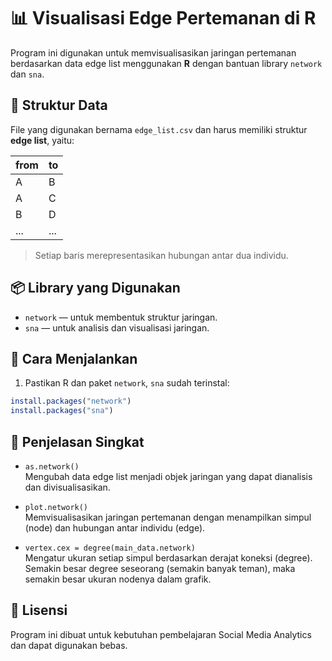 # 📊 Visualisasi Edge Pertemanan di R

Program ini digunakan untuk memvisualisasikan jaringan pertemanan berdasarkan data edge list menggunakan **R** dengan bantuan library `network` dan `sna`.

## 📁 Struktur Data

File yang digunakan bernama `edge_list.csv` dan harus memiliki struktur **edge list**, yaitu:

| from | to   |
|------|------|
| A    | B    |
| A    | C    |
| B    | D    |
| ...  | ...  |

> Setiap baris merepresentasikan hubungan antar dua individu.

## 📦 Library yang Digunakan

- `network` — untuk membentuk struktur jaringan.
- `sna` — untuk analisis dan visualisasi jaringan.

## 🚀 Cara Menjalankan

1. Pastikan R dan paket `network`, `sna` sudah terinstal:

```r
install.packages("network")
install.packages("sna")
```

## 🧠 Penjelasan Singkat

- `as.network()`  
  Mengubah data edge list menjadi objek jaringan yang dapat dianalisis dan divisualisasikan.

- `plot.network()`  
  Memvisualisasikan jaringan pertemanan dengan menampilkan simpul (node) dan hubungan antar individu (edge).

- `vertex.cex = degree(main_data.network)`  
  Mengatur ukuran setiap simpul berdasarkan derajat koneksi (degree).  
  Semakin besar degree seseorang (semakin banyak teman), maka semakin besar ukuran nodenya dalam grafik.

## 📝 Lisensi
Program ini dibuat untuk kebutuhan pembelajaran Social Media Analytics dan dapat digunakan bebas.
